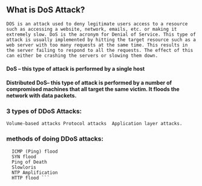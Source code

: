  ## What is DoS Attack?

``` DOS is an attack used to deny legitimate users access to a resource such as accessing a website, network, emails, etc. or making it extremely slow. DoS is the acronym for Denial of Service. This type of attack is usually implemented by hitting the target resource such as a web server with too many requests at the same time. This results in the server failing to respond to all the requests. The effect of this can either be crashing the servers or slowing them down. ```

#### DoS – this type of attack is performed by a single host
#### Distributed DoS– this type of attack is performed by a number of compromised machines that all target the same victim. It floods the network with data packets.

### 3 types of DDoS Attacks:

`` Volume-based attacks
 Protocol attacks 
 Application layer attacks. ``
 
### methods of doing DDoS attacks:

  ``` UDP flood
    ICMP (Ping) flood
    SYN flood
    Ping of Death
    Slowloris
    NTP Amplification
    HTTP flood ```
